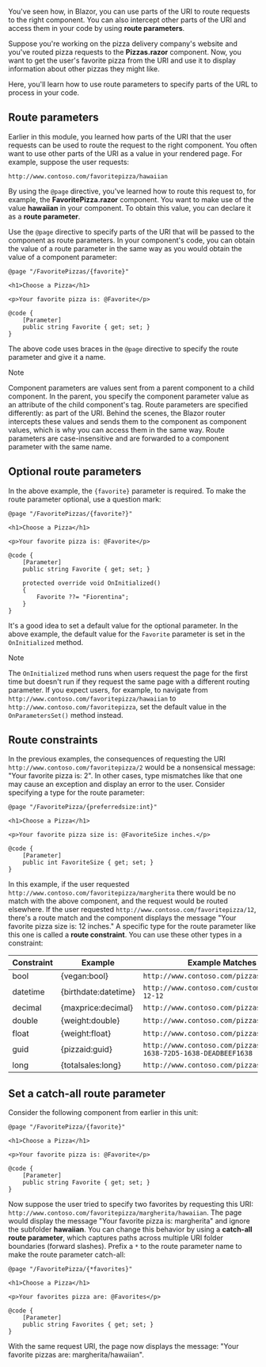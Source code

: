 You've seen how, in Blazor, you can use parts of the URI to route requests to the right component. You can also intercept other parts of the URI and access them in your code by using **route parameters**.

Suppose you're working on the pizza delivery company's website and you've routed pizza requests to the **Pizzas.razor** component. Now, you want to get the user's favorite pizza from the URI and use it to display information about other pizzas they might like.

Here, you'll learn how to use route parameters to specify parts of the URL to process in your code.

## Route parameters

Earlier in this module, you learned how parts of the URI that the user requests can be used to route the request to the right component. You often want to use other parts of the URI as a value in your rendered page. For example, suppose the user requests:

`http://www.contoso.com/favoritepizza/hawaiian`

By using the `@page` directive, you've learned how to route this request to, for example, the **FavoritePizza.razor** component. You want to make use of the value **hawaiian** in your component. To obtain this value, you can declare it as a **route parameter**. 

Use the `@page` directive to specify parts of the URI that will be passed to the component as route parameters. In your component's code, you can obtain the value of a route parameter in the same way as you would obtain the value of a component parameter:

```razor
@page "/FavoritePizzas/{favorite}"

<h1>Choose a Pizza</h1>

<p>Your favorite pizza is: @Favorite</p>

@code {
	[Parameter]
	public string Favorite { get; set; }
}
```

The above code uses braces in the `@page` directive to specify the route parameter and give it a name.

> [!NOTE]
> Component parameters are values sent from a parent component to a child component. In the parent, you specify the component parameter value as an attribute of the child component's tag. Route parameters are specified differently: as part of the URI. Behind the scenes, the Blazor router intercepts these values and sends them to the component as component values, which is why you can access them in the same way. Route parameters are case-insensitive and are forwarded to a component parameter with the same name.

## Optional route parameters

In the above example, the `{favorite}` parameter is required. To make the route parameter optional, use a question mark:

```razor
@page "/FavoritePizzas/{favorite?}"

<h1>Choose a Pizza</h1>

<p>Your favorite pizza is: @Favorite</p>

@code {
	[Parameter]
	public string Favorite { get; set; }
	
	protected override void OnInitialized()
	{
		Favorite ??= "Fiorentina";
	}
}
```

It's a good idea to set a default value for the optional parameter. In the above example, the default value for the `Favorite` parameter is set in the `OnInitialized` method.

> [!NOTE]
> The `OnInitialized` method runs when users request the page for the first time but doesn't run if they request the same page with a different routing parameter. If you expect users, for example, to navigate from  `http://www.contoso.com/favoritepizza/hawaiian` to `http://www.contoso.com/favoritepizza`, set the default value in the `OnParametersSet()` method instead.

## Route constraints

In the previous examples, the consequences of requesting the URI `http://www.contoso.com/favoritepizza/2` would be a nonsensical message: "Your favorite pizza is: 2". In other cases, type mismatches like that one may cause an exception and display an error to the user. Consider specifying a type for the route parameter:

```razor
@page "/FavoritePizza/{preferredsize:int}"

<h1>Choose a Pizza</h1>

<p>Your favorite pizza size is: @FavoriteSize inches.</p>

@code {
	[Parameter]
	public int FavoriteSize { get; set; }
}
```

In this example, if the user requested `http://www.contoso.com/favoritepizza/margherita` there would be no match with the above component, and the request would be routed elsewhere. If the user requested `http://www.contoso.com/favoritepizza/12`, there's a route match and the component displays the message "Your favorite pizza size is: 12 inches." A specific type for the route parameter like this one is called a **route constraint**. You can use these other types in a constraint:

| Constraint | Example | Example Matches |
| --- | --- | --- |
| bool | {vegan:bool} | `http://www.contoso.com/pizzas/true` |
| datetime | {birthdate:datetime} | `http://www.contoso.com/customers/1995-12-12` |
| decimal | {maxprice:decimal} | `http://www.contoso.com/pizzas/15.00` |
| double | {weight:double} | `http://www.contoso.com/pizzas/1.234` |
| float | {weight:float} | `http://www.contoso.com/pizzas/1.564` |
| guid | {pizzaid:guid} | `http://www.contoso.com/pizzas/CD2C1638-1638-72D5-1638-DEADBEEF1638` |
| long | {totalsales:long} | `http://www.contoso.com/pizzas/568192454` |

## Set a catch-all route parameter

Consider the following component from earlier in this unit:

```razor
@page "/FavoritePizza/{favorite}"

<h1>Choose a Pizza</h1>

<p>Your favorite pizza is: @Favorite</p>

@code {
	[Parameter]
	public string Favorite { get; set; }
}
```

Now suppose the user tried to specify two favorites by requesting this URI: `http://www.contoso.com/favoritepizza/margherita/hawaiian`. The page would display the message "Your favorite pizza is: margherita" and ignore the subfolder **hawaiian**. You can change this behavior by using a **catch-all route parameter**, which captures paths across multiple URI folder boundaries (forward slashes). Prefix a `*` to the route parameter name to make the route parameter catch-all:

```razor
@page "/FavoritePizza/{*favorites}"

<h1>Choose a Pizza</h1>

<p>Your favorites pizza are: @Favorites</p>

@code {
	[Parameter]
	public string Favorites { get; set; }
}
```

With the same request URI, the page now displays the message: "Your favorite pizzas are: margherita/hawaiian".
